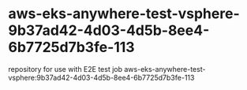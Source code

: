 # aws-eks-anywhere-test-vsphere-9b37ad42-4d03-4d5b-8ee4-6b7725d7b3fe-113
repository for use with E2E test job aws-eks-anywhere-test-vsphere:9b37ad42-4d03-4d5b-8ee4-6b7725d7b3fe-113
